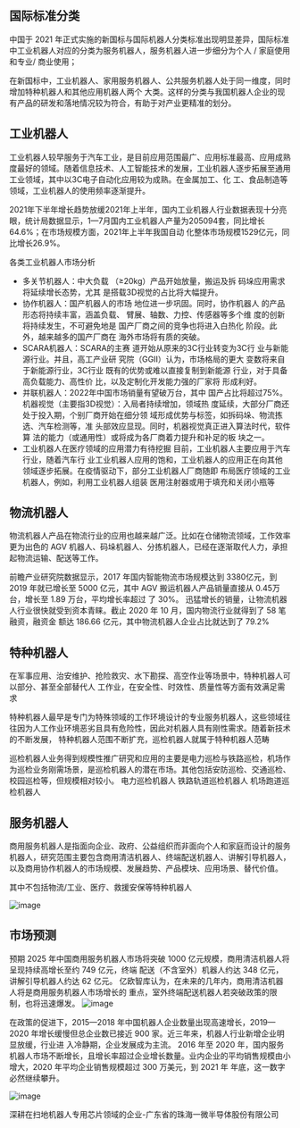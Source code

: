 ## 国际标准分类 
中国于 2021 年正式实施的新国标与国际机器人分类标准出现明显差异，国际标准中工业机器人对应的分类为服务机器人，服务机器人进一步细分为个人 / 家庭使用和专业/ 商业使用；

在新国标中，工业机器人、家用服务机器人、公共服务机器人处于同一维度，同时增加特种机器人和其他应用机器人两个
大类。这样的分类与我国机器人企业的现有产品的研发和落地情况较为符合，有助于对产业更精准的划分。


## 工业机器人

工业机器人较早服务于汽车工业，是目前应用范围最广、应用标准最高、应用成熟度最好的领域。随着信息技术、人工智能技术的发展，工业机器人逐步拓展至通用工业领域，其中以3C电子自动化应用较为成熟。在金属加工、化
工、食品制造等领域，工业机器人的使用频率逐渐提升。

2021年下半年增长趋势放缓2021年上半年，国内工业机器人行业数据表现十分亮眼，统计局数据显示，1—7月国内工业机器人产量为205094套，同比增长64.6%；在市场规模方面，2021年上半年我国自动
化整体市场规模1529亿元，同比增长26.9%。



各类工业机器人市场分析 
* 多关节机器人：中大负载 （≥20kg）产品开始放量，搬运及拆 码垛应用需求将延续增长态势，尤其 是搭载3D视觉的占比将大幅提升。 
* 协作机器人：国产机器人的市场 地位进一步巩固。同时，协作机器人 的产品形态将持续丰富，涵盖负载、 臂展、轴数、力控、传感器等多个维 度的创新将持续发生，不可避免地是 国产厂商之间的竞争也将进入白热化 阶段。此外，越来越多的国产厂商在 海外市场将有质的突破。 
* SCARA机器人：SCARA的主赛 道开始从原来的3C行业转变为3C行 业与新能源行业。并且，高工产业研 究院（GGII）认为，市场格局的更大 变数将来自于新能源行业，3C行业 既有的优势或难以直接复制到新能源 行业，对于具备高负载能力、高性价 比，以及定制化开发能力强的厂家将 形成利好。 
* 并联机器人：2022年中国市场销量有望破万台，其中 国产占比将超过75%。 机器视觉（主要指3D视觉）：入局者持续增加，领域热 度延续，大部分厂商还处于投入期，个别厂商开始在细分领 域形成优势与标签，如拆码垛、物流拣选、汽车检测等，准 头部效应显现。同时，机器视觉真正进入算法时代，软件算 法的能力（或通用性）或将成为各厂商着力提升和补足的板 块之一。 
* 工业机器人在医疗领域的应用潜力有待挖掘 目前，工业机器人主要应用于汽车行业，随着汽车行 业工业机器人应用的饱和，工业机器人的应用正在向其他 领域逐步拓展。在疫情驱动下，部分工业机器人厂商随即 布局医疗领域的工业机器人，例如，利用工业机器人组装 医用注射器或用于填充和关闭小瓶等


## 物流机器人

物流机器人产品在物流行业的应用也越来越广泛。比如在仓储物流领域，工作效率更为出色的 AGV 机器人、码垛机器人、分拣机器人，已经在逐渐取代人力，承担起物流运输、配送等工作。

前瞻产业研究院数据显示，2017 年国内智能物流市场规模达到 3380亿元，到 2019 年就已增长至 5000 亿元，其中 AGV 搬运机器人产品销量直接从 0.45万台，增长至 1.89 万台，平均增长率超过
了 30%。
迅猛增长的销量，让物流机器人行业很快就受到资本青睐。截止 2020 年 10 月，国内物流行业就得到了 58 笔融资，融资金
额达 186.66 亿元，其中物流机器人企业占比就达到了 79.2%



## 特种机器人

在军事应用、治安维护、抢险救灾、水下勘探、高空作业等场景中，特种机器人可以部分、甚至全部替代人
工作业，在安全性、时效性、质量性等方面有效满足需求

特种机器人最早是专门为特殊领域的工作环境设计的专业服务机器人，这些领域往往因为人工作业环境恶劣且具有危险性，因此对机器人具有刚性需求。随着新技术的不断发展，
特种机器人范围不断扩充，巡检机器人就属于特种机器人范畴


巡检机器人业务得到规模性推广研究和应用的主要是电力巡检与铁路巡检，机场作为巡检业务刚需场景，是巡检机器人的潜在市场。其他包括安防巡检、交通巡检、校园巡检等，但规模相对较小。
电力巡检机器人
铁路轨道巡检机器人
机场跑道巡检机器人


## 服务机器人
商用服务机器人是指面向企业、政府、公益组织而非面向个人和家庭而设计的服务机器人，研究范围主要包含商用清洁机器人、终端配送机器人、讲解引导机器人，以及商用协作机器人的市场规模、发展趋势、产品模块、应用场景、替代价值。

其中不包括物流/工业、医疗、救援安保等特种机器人


![image](https://user-images.githubusercontent.com/2363295/166145478-201526f1-a488-4feb-9e20-3cf71000860a.png)


## 市场预测

预期 2025 年中国商用服务机器人市场将突破 1000 亿元规模，商用清洁机器人将呈现持续高增长至约 749 亿元，终端
配送（不含室外）机器人约达 348 亿元，讲解引导机器人约达 62 亿元。 
亿欧智库认为，在未来的几年内，商用清洁机器人将是商用服务机器人市场增长的
重点，室外终端配送机器人若突破政策的限制，也将迅速爆发。
![image](https://user-images.githubusercontent.com/2363295/166145563-4aac807d-9495-4d8e-ad5c-01659a7ac25c.png)



在政策的促进下，2015—2018 年中国机器人企业数量出现高速增长，2019—2020 年增长缓慢但总企业数已接近 900 家。近三年来，机器人行业新增企业明显放缓，行业进
入冷静期，企业发展成为主流。 
2016 年至 2020 年，国内服务机器人市场不断增长，且增长率超过企业增长数量。业内企业的平均销售规模由小增大，2020 年平均企业销售规模超过 300 万美元，到 2021 年
年底，这一数字必然继续攀升。

![image](https://user-images.githubusercontent.com/2363295/166145664-c14b3065-3108-4b35-a3d3-92373d392466.png)

深耕在扫地机器人专用芯片领域的企业-广东省的珠海一微半导体股份有限公司
